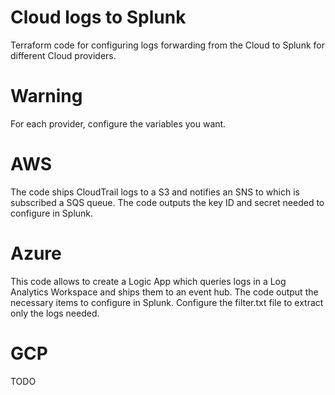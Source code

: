 # Cloud logs to Splunk
Terraform code for configuring logs forwarding from the Cloud to Splunk for different Cloud providers.

# Warning
For each provider, configure the variables you want.

# AWS
The code ships CloudTrail logs to a S3 and notifies an SNS to which is subscribed a SQS queue. The code outputs the key ID and secret needed to configure in Splunk.

# Azure
This code allows to create a Logic App which queries logs in a Log Analytics Workspace and ships them to an event hub. The code output the necessary items to configure in Splunk.
Configure the filter.txt file to extract only the logs needed.

# GCP
TODO
